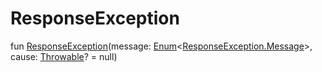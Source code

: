 # ResponseException


fun [ResponseException](-response-exception-constructor)(message: [Enum](https://kotlinlang.org/api/latest/jvm/stdlib/kotlin/-enum/index.html)&lt;[ResponseException.Message](-message/index.md)&gt;, cause: [Throwable](https://kotlinlang.org/api/latest/jvm/stdlib/kotlin/-throwable/index.html)? = null)
